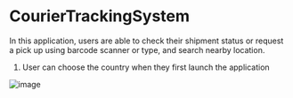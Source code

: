 # CourierTrackingSystem

In this application, users are able to check their shipment status or request a pick up using barcode scanner or type, and search nearby location.

1. User can choose the country when they first launch the application

![image](https://drive.google.com/file/d/1edtV4S6Xpj5PD-Y3PEDdAmk0vNEYJyVV)
